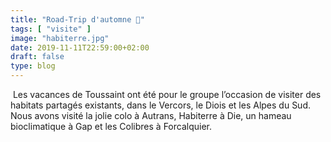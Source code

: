 ```yaml
---
title: "Road-Trip d'automne 🍂"
tags: [ "visite" ]
image: "habiterre.jpg"
date: 2019-11-11T22:59:00+02:00
draft: false
type: blog
---
```


 Les vacances de Toussaint ont été pour le groupe l’occasion de visiter des habitats 
partagés existants, dans le Vercors, le Diois et les Alpes du Sud.
Nous avons visité la jolie colo à Autrans, Habiterre à Die, un hameau bioclimatique à Gap 
et les Colibres à Forcalquier.